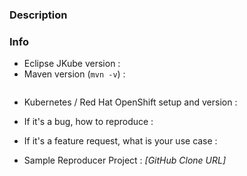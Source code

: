 ### Description
<!--
Thank you for trying out Eclipse JKube!

Please fill out the following information to help us in analyzing the issue, but feel free to skip it if you don't have the information at hand or if it does not apply. Please remove every section which does not apply to the issue.
-->

### Info

* Eclipse JKube version :
* Maven version (`mvn -v`) :
```

```
* Kubernetes / Red Hat OpenShift setup and version :

* If it's a bug, how to reproduce :

* If it's a feature request, what is your use case :

* Sample Reproducer Project : *[GitHub Clone URL]*

